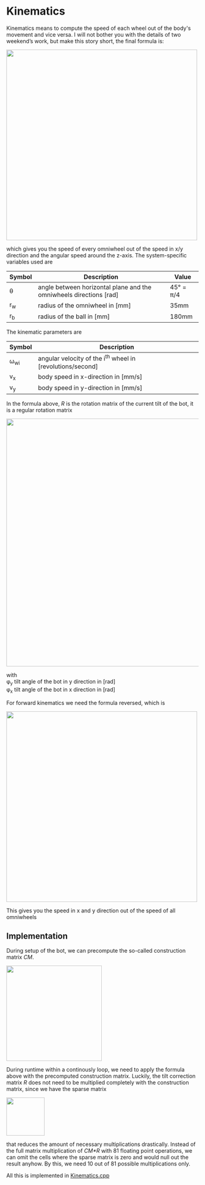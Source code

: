# Kinematics

Kinematics means to compute the speed of each wheel out of the body's movement and vice versa.
I will not bother you with the details of two weekend’s work, but make this story short, the final formula is:

<img width="500" src="../images/kinematics/image001.png" >


which gives you the speed of every omniwheel out of the speed in x/y direction and the angular speed around the z-axis.
The system-specific variables used are

| Symbol        | Description                                                              |       Value |
|-------------- |--------------------------------------------------------------------------|------------ |
| θ             | angle between horizontal plane and the omniwheels directions [rad]       | 45° = π/4   |
| r<sub>w</sub> | radius of the omniwheel in [mm]                                          | 35mm        |
| r<sub>b</sub> | radius of the ball in [mm]                                               | 180mm       |

The kinematic parameters are 

| Symbol          | Description                                                                   |       
|-------------- |---------------------------------------------------------------------------------|
| ω<sub>wi</sub>| angular velocity of the i<sup>th</sup> wheel in [revolutions/second]            |
| v<sub>x</sub> | body speed in x-direction in [mm/s]							                  |
| v<sub>y</sub> | body speed in y-direction in [mm/s]							                  |

In the formula above, <i>R</i> is the rotation matrix of the current tilt of the bot, it is a regular rotation matrix 

<img width="650" src="../images/kinematics/image021.png" >

with <br>
φ<sub>y</sub> tilt angle of the bot in y direction in [rad]<br>	
φ<sub>x</sub> tilt angle of the bot in x direction in [rad]

For forward kinematics we need the formula reversed, which is

<img  width="500" src="../images/kinematics/image027.png" >

This gives you the speed in x and y direction out of the speed of all omniwheels

## Implementation

During setup of the bot, we can precompute the so-called construction matrix <i>CM</i>.

<img  width="250" src="../images/kinematics/image031.png" >

During runtime within a continously loop, we need to apply the formula above with the precomputed construction matrix. Luckily, the tilt correction matrix <i>R</i> does not need to be multiplied completely with the construction matrix, since we have the sparse matrix

<img  width="100" src="../images/kinematics/image033.png" >

that reduces the amount of necessary multiplications drastically. Instead of the full matrix multiplication of <i>CM*R</i> with 81 floating point operations,  we can omit the cells where the sparse matrix is zero and would null out the result anyhow. By this, we need 10 out of 81 possible multiplications only.


All this is implemented in [Kinematics.cpp](https://github.com/jochenalt/ondine/tree/master/code/BotController/Kinematics.cpp)
